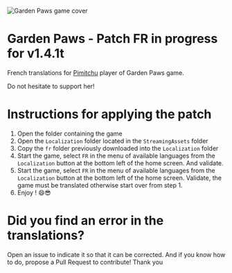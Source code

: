 ![Garden Paws game cover](https://cdn.akamai.steamstatic.com/steam/apps/840010/capsule_616x353.jpg?t=1585380242)

# Garden Paws - Patch FR **in progress** for **v1.4.1t**

French translations for [Pimitchu](https://www.twitch.tv/pimitchu) player of Garden Paws game.

Do not hesitate to support her!

# Instructions for applying the patch

1. Open the folder containing the game
2. Open the `Localization` folder located in the `StreamingAssets` folder
3. Copy the `fr` folder previously downloaded into the `Localization` folder
4. Start the game, select `FR` in the menu of available languages ​​from the `Localization` button at the bottom left of the home screen. And validate.
5. Start the game, select `FR` in the menu of available languages ​​from the `Localization` button at the bottom left of the home screen. Validate, the game must be translated otherwise start over from step 1.
6. Enjoy ! 😄😎

# Did you find an error in the translations?

Open an issue to indicate it so that it can be corrected. And if you know how to do, propose a Pull Request to contribute! Thank you
